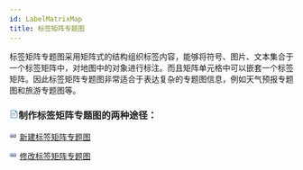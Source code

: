 ```yaml
---
id: LabelMatrixMap
title: 标签矩阵专题图
---
```

标签矩阵专题图采用矩阵式的结构组织标签内容，能够将符号、图片、文本集合于一个标签矩阵中，对地图中的对象进行标注。而且矩阵单元格中可以嵌套一个标签矩阵。因此标签矩阵专题图非常适合于表达复杂的专题图信息，例如天气预报专题图和旅游专题图等。

### ![](../../img/read.gif)制作标签矩阵专题图的两种途径：

![](../../img/smalltitle.png) [新建标签矩阵专题图](LabelMatrixMapDefault.html)

![](../../img/smalltitle.png) [修改标签矩阵专题图](LabelMatrixMapDia.html)
